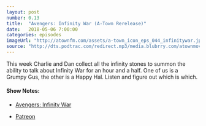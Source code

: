 ```yaml
---
layout: post
number: 0.13
title:  "Avengers: Infinity War (A-Town Rerelease)"
date:   2018-05-06 7:00:00
categories: episodes
imageUrl: "http://atownfm.com/assets/a-town_icon_eps_044_infinitywar.jpg"
source: "http://dts.podtrac.com/redirect.mp3/media.blubrry.com/atownmovies/podcast.atownmovies.com/audio/A-Town_044_InfinityWar_64bit.mp3"
---
```


This week Charlie and Dan collect all the infinity stones to summon the ability to talk about Infinity War for an hour and a half. One of us is a Grumpy Gus, the other is a Happy Hal. Listen and figure out which is which.

<!-- excerpt-end -->

#### Show Notes:
- [Avengers: Infinity War](https://www.imdb.com/title/tt4154756/)

- [Patreon](https://www.patreon.com/atownfm)